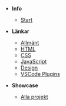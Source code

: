 - **Info**
  - [Start](/)

- **Länkar**
  - [Allmänt](links/general.md)
  - [HTML](links/html.md)
  - [CSS](links/css.md)
  - [JavaScript](links/javascript.md)
  - [Design](links/design.md)
  - [VSCode Plugins](links/vscode-plugins.md)

- **Showcase**
  - [Alla projekt](showcase/list.md)
